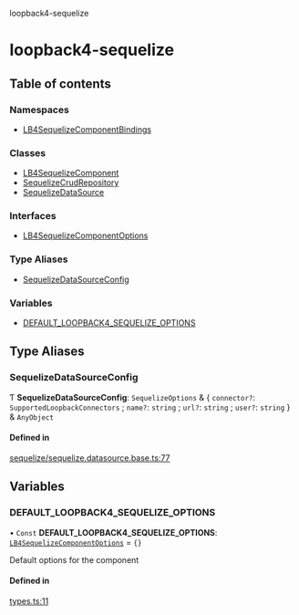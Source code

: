 loopback4-sequelize

# loopback4-sequelize

## Table of contents

### Namespaces

- [LB4SequelizeComponentBindings](modules/LB4SequelizeComponentBindings.md)

### Classes

- [LB4SequelizeComponent](classes/LB4SequelizeComponent.md)
- [SequelizeCrudRepository](classes/SequelizeCrudRepository.md)
- [SequelizeDataSource](classes/SequelizeDataSource.md)

### Interfaces

- [LB4SequelizeComponentOptions](interfaces/LB4SequelizeComponentOptions.md)

### Type Aliases

- [SequelizeDataSourceConfig](README.md#sequelizedatasourceconfig)

### Variables

- [DEFAULT\_LOOPBACK4\_SEQUELIZE\_OPTIONS](README.md#default_loopback4_sequelize_options)

## Type Aliases

### SequelizeDataSourceConfig

Ƭ **SequelizeDataSourceConfig**: `SequelizeOptions` & { `connector?`: `SupportedLoopbackConnectors` ; `name?`: `string` ; `url?`: `string` ; `user?`: `string`  } & `AnyObject`

#### Defined in

[sequelize/sequelize.datasource.base.ts:77](https://github.com/sourcefuse/loopback4-sequelize/blob/de4037c/src/sequelize/sequelize.datasource.base.ts#L77)

## Variables

### DEFAULT\_LOOPBACK4\_SEQUELIZE\_OPTIONS

• `Const` **DEFAULT\_LOOPBACK4\_SEQUELIZE\_OPTIONS**: [`LB4SequelizeComponentOptions`](interfaces/LB4SequelizeComponentOptions.md) = `{}`

Default options for the component

#### Defined in

[types.ts:11](https://github.com/sourcefuse/loopback4-sequelize/blob/de4037c/src/types.ts#L11)
